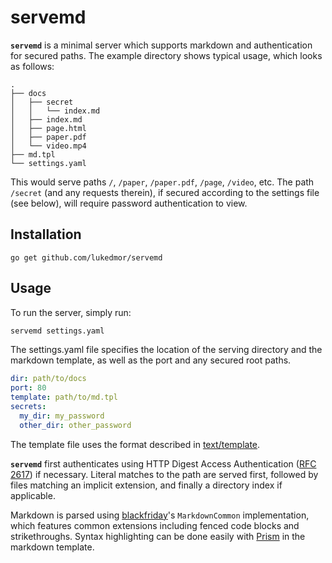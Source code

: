 # servemd

__`servemd`__ is a minimal server which supports markdown and authentication
for secured paths. The example directory shows typical usage, which looks as
follows:

```
.
├── docs
│   ├── secret
│   │   └── index.md
│   ├── index.md
│   ├── page.html
│   ├── paper.pdf
│   └── video.mp4
├── md.tpl
└── settings.yaml
```

This would serve paths `/`, `/paper`, `/paper.pdf`, `/page`, `/video`, etc.
The path `/secret` (and any requests therein), if secured according to the
settings file (see below), will require password authentication to view.

## Installation

```
go get github.com/lukedmor/servemd
```

## Usage

To run the server, simply run:
```sh
servemd settings.yaml
```

The settings.yaml file specifies the location of the serving directory and
the markdown template, as well as the port and any secured root paths.
```yaml
dir: path/to/docs
port: 80
template: path/to/md.tpl
secrets:
  my_dir: my_password
  other_dir: other_password
```

The template file uses the format described in
[text/template](http://golang.org/pkg/text/template).

__`servemd`__ first authenticates using HTTP Digest Access Authentication
([RFC 2617](https://tools.ietf.org/html/rfc2617)) if necessary. Literal
matches to the path are served first, followed by files matching an
implicit extension, and finally a directory index if applicable.

Markdown is parsed using
[blackfriday](https://github.com/russross/blackfriday)'s `MarkdownCommon`
implementation, which features common extensions including fenced code
blocks and strikethroughs. Syntax highlighting can be done easily with
[Prism](http://prismjs.com) in the markdown template.

